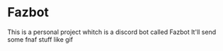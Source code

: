 # Fazbot
This is a personal project whitch is a discord bot called Fazbot
It'll send some fnaf stuff like gif

